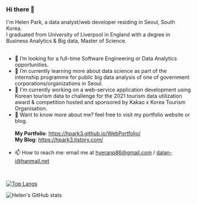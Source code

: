 ### Hi there 👋  

<!--
**hpark3/hpark3** is a ✨ _special_ ✨ repository because its `README.md` (this file) appears on your GitHub profile.

Here are some ideas to get you started:

- 🔭 I’m currently working on ...
- 🌱 I’m currently learning ...
- 👯 I’m looking to collaborate on ...
- 🤔 I’m looking for help with ...
- 💬 Ask me about ...
- 📫 How to reach me: ...
- 😄 Pronouns: ...
- ⚡ Fun fact: ...
-->

I'm Helen Park, a data analyst/web developer residing in Seoul, South Korea.  
I graduated from University of Liverpool in England with a degree in Business Analytics & Big data, Master of Science.  
  <br/>
- 🤔 I’m looking for a full-time Software Engineering or Data Analytics opportunities.
- 🔭 I’m currently learning more about data science as part of the internship programme for public big data analysis of one of government corporations/organizations in Seoul.
- 👯 I'm currently working on a web-service application development using Korean tourism data to challenge for the 2021 tourism data utilization award & competition hosted and sponsored by Kakao x Korea Tourism Organisation.
- 💬 Want to know more about me? feel free to visit my portfolio website or blog.   
      <br/>
      **My Portfolio**: https://hpark3.github.io/WebPortfolio/  
      **My Blog**: https://hpark3.tistory.com/    
      <br/>
- 📫 How to reach me: email me at hyeranp86@gmail.com / dalan-i@hanmail.net 
<br/>

[![Top Langs](https://github-readme-stats.vercel.app/api/top-langs/?username=hpark3)](https://github.com/hpark3/github-readme-stats)

![Helen's GitHub stats](https://github-readme-stats.vercel.app/api?username=hpark3&show_icons=true)

